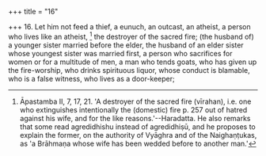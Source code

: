 +++
title = "16"

+++
16. Let him not feed a thief, a eunuch, an outcast, an atheist, a person who lives like an atheist, [^12]  the destroyer of the sacred fire; (the husband of) a younger sister married before the elder, the husband of an elder sister whose youngest sister was married first, a person who sacrifices for women or for a multitude of men, a man who tends goats, who has given up the fire-worship, who drinks spirituous liquor, whose conduct is blamable, who is a false witness, who lives as a door-keeper;


[^12]:  Āpastamba II, 7, 17, 21. 'A destroyer of the sacred fire (vīrahan), i.e. one who extinguishes intentionally the (domestic) fire p. 257 out of hatred against his wife, and for the like reasons.'--Haradatta. He also remarks that some read agredidhishu instead of agredidhiṣū, and he proposes to explain the former, on the authority of Vyāghra and of the Naighaṇṭukas, as 'a Brāhmaṇa whose wife has been wedded before to another man.'
